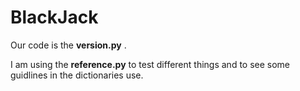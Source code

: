 # BlackJack

Our code is the **version.py** .

I am using the **reference.py** to test different things and to see some guidlines in the dictionaries use.
